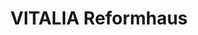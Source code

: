 ---
title: "VITALIA Reformhaus"
url: /berlin/vitalia-reformhaus-walther-schreiber-platz/
shop: Bioladen
---